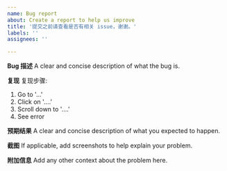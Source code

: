 ```yaml
---
name: Bug report
about: Create a report to help us improve
title: '提交之前请查看是否有相关 issue，谢谢。'
labels: ''
assignees: ''

---
```


**Bug 描述**
A clear and concise description of what the bug is.

**复现**
复现步骤:
1. Go to '...'
2. Click on '....'
3. Scroll down to '....'
4. See error

**预期结果**
A clear and concise description of what you expected to happen.

**截图**
If applicable, add screenshots to help explain your problem.


**附加信息**
Add any other context about the problem here.

